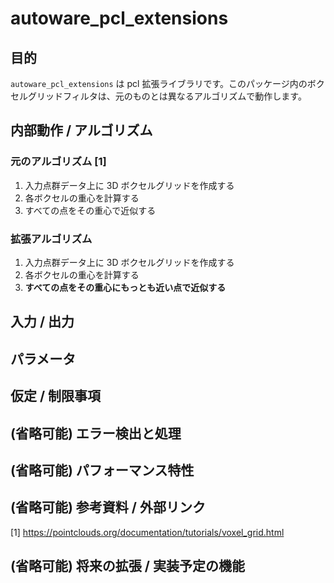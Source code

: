 # autoware_pcl_extensions

## 目的

`autoware_pcl_extensions` は pcl 拡張ライブラリです。このパッケージ内のボクセルグリッドフィルタは、元のものとは異なるアルゴリズムで動作します。

## 内部動作 / アルゴリズム

### 元のアルゴリズム [1]

1. 入力点群データ上に 3D ボクセルグリッドを作成する
2. 各ボクセルの重心を計算する
3. すべての点をその重心で近似する

### 拡張アルゴリズム

1. 入力点群データ上に 3D ボクセルグリッドを作成する
2. 各ボクセルの重心を計算する
3. **すべての点をその重心にもっとも近い点で近似する**

## 入力 / 出力

## パラメータ

## 仮定 / 制限事項

## (省略可能) エラー検出と処理

## (省略可能) パフォーマンス特性

## (省略可能) 参考資料 / 外部リンク

[1] <https://pointclouds.org/documentation/tutorials/voxel_grid.html>

## (省略可能) 将来の拡張 / 実装予定の機能

